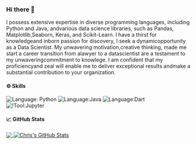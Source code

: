 ### Hi there 👋
I possess extensive expertise in diverse programming languages, including Python and Java, andvarious data science libraries, such as Pandas, Matplotlib,Seaborn, Keras, and Scikit-Learn. I have a thirst for knowledgeand inborn passion for discovery, I seek a dynamicopportunity as a Data Scientist. My unwavering motivation,creative thinking, made me start a career transition from alawyer to a datascientist are a testament to my unwaveringcommitment to knowlege. I am confident that my proficiencyand zeal will enable me to deliver exceptional results andmake a substantial contribution to your organization.
<!--
**Joaron4/Joaron4** is a ✨ _special_ ✨ repository because its `README.md` (this file) appears on your GitHub profile.

Here are some ideas to get you started:

- 🔭 I’m currently working on ...
- 🌱 I’m currently learning ...
- 👯 I’m looking to collaborate on ...
- 🤔 I’m looking for help with ...
- 💬 Ask me about ...
- 📫 How to reach me: ...
- 😄 Pronouns: ...
- ⚡ Fun fact: ...
-->
#### ⚙️ Skills

![Language: Python](https://img.shields.io/badge/Python-3776AB?style=for-the-badge&logo=python&logoColor=white)
![Language:Java](https://img.shields.io/badge/Java-ED8B00?style=for-the-badge&logo=openjdk&logoColor=white)
![Language:Dart](https://img.shields.io/badge/Dart-0175C2?style=for-the-badge&logo=dart&logoColor=white&color=45B1E8)
<br>
![!Tool:Jupyter](https://img.shields.io/badge/Jupyter-orange?style=for-the-badge&logo=Jupyter)


#### 📈 GitHub Stats
<a href="https://github.com/chrispyles/chrispyles">
  <img align="center" src="https://github-readme-stats.vercel.app/api/top-langs/?username=Joaron4&hide=java,html,tex,jupyter%20notebook,css&title_color=ffffff&text_color=c9cacc&icon_color=2e7494&bg_color=1d1f21&langs_count=3" />
</a>

<a href="https://github.com/chrispyles/chrispyles">
  <img align="center" src="https://github-readme-stats.vercel.app/api?username=Joaron4&show_icons=true&line_height=27&count_private=true&title_color=ffffff&text_color=c9cacc&icon_color=2e7494&bg_color=1d1f21" alt="Chris's GitHub Stats" />
</a>
